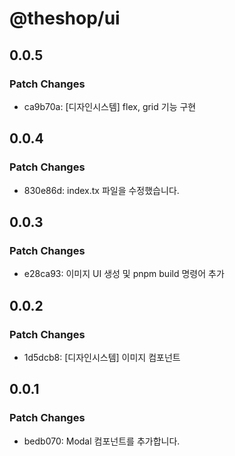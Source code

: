 # @theshop/ui

## 0.0.5

### Patch Changes

- ca9b70a: [디자인시스템] flex, grid 기능 구현

## 0.0.4

### Patch Changes

- 830e86d: index.tx 파일을 수정했습니다.

## 0.0.3

### Patch Changes

- e28ca93: 이미지 UI 생성 및 pnpm build 명령어 추가

## 0.0.2

### Patch Changes

- 1d5dcb8: [디자인시스템] 이미지 컴포넌트

## 0.0.1

### Patch Changes

- bedb070: Modal 컴포넌트를 추가합니다.

